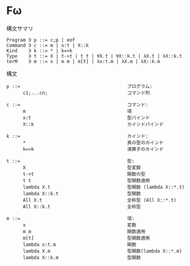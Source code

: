 # Fω

構文サマリ

    Program ∋ p ::= c;p | eof
    Command ∋ c ::= m | x:t | X::k
    Kind    ∋ k ::= * | k=>k
    Type    ∋ t ::= X | t->t | t t | ∀X.t | ∀X::k.t | λX.t | λX::k.t
    terM    ∋ m ::= x | m m | m[t] | λx:t.m | λX.m | λX::k.m

構文

    p ::=                                       プログラム:
          c1;...cn;                             コマンド列

    c ::=                                       コマンド:
          m                                     項
          x:t                                   型バインド
          X::k                                  カインドバインド

    k ::=                                       カインド:
          *                                     真の型のカインド
          k=>k                                  演算子のカインド

    t ::=                                       型:
          X                                     型変数
          t->t                                  関数の型
          t t                                   型関数適用
          lambda X.t                            型関数 (lambda X::*.t)
          lambda X::k.t                         型関数
          All X.t                               全称型 (All X::*.t)
          All X::k.t                            全称型

    m ::=                                       項:
          x                                     変数
          m m                                   関数適用
          m[t]                                  型関数適用
          lambda x:t.m                          関数
          lambda X.m                            型関数(lambda X::*.m)
          lambda X::k.m                         型関数
